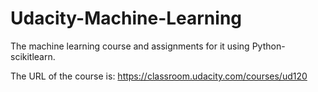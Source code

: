 # Udacity-Machine-Learning
The machine learning course and assignments for it using Python-scikitlearn.


The URL of the course is:
  https://classroom.udacity.com/courses/ud120
